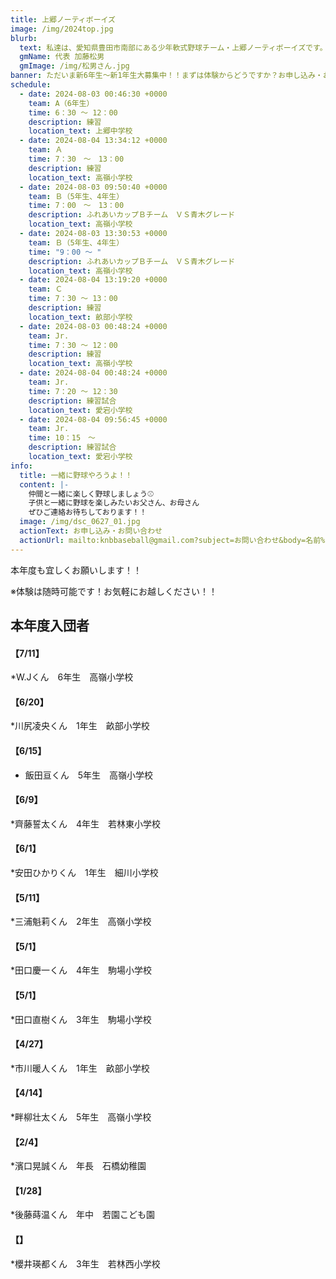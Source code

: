 ```yaml
---
title: 上郷ノーティボーイズ
image: /img/2024top.jpg
blurb:
  text: 私達は、愛知県豊田市南部にある少年軟式野球チーム・上郷ノーティボーイズです。野球を愛する少年・少女達の夢を育み、軟式野球を正しく指導し、体力向上と礼儀を養成します。また、親友同士の友情と交歓の場を与え、規則正しい明朗な少年・少女を育成することを目的としています。
  gmName: 代表 加藤松男
  gmImage: /img/松男さん.jpg
banner: ただいま新6年生～新1年生大募集中！！まずは体験からどうですか？お申し込み・お問い合わせはお気軽にどうぞ！！
schedule:
  - date: 2024-08-03 00:46:30 +0000
    team: A（6年生）
    time: 6：30 ～ 12：00
    description: 練習
    location_text: 上郷中学校
  - date: 2024-08-04 13:34:12 +0000
    team: Ａ
    time: 7：30　～　13：00　　
    description: 練習
    location_text: 高嶺小学校
  - date: 2024-08-03 09:50:40 +0000
    team: Ｂ（5年生、4年生）
    time: 7：00　～　13：00
    description: ふれあいカップＢチーム　ＶＳ青木グレード
    location_text: 高嶺小学校
  - date: 2024-08-03 13:30:53 +0000
    team: Ｂ（5年生、4年生）
    time: "9：00 ～ "
    description: ふれあいカップＢチーム　ＶＳ青木グレード
    location_text: 高嶺小学校
  - date: 2024-08-04 13:19:20 +0000
    team: Ｃ
    time: 7：30 ～ 13：00
    description: 練習
    location_text: 畝部小学校
  - date: 2024-08-03 00:48:24 +0000
    team: Jr.
    time: 7：30 ～ 12：00
    description: 練習
    location_text: 高嶺小学校
  - date: 2024-08-04 00:48:24 +0000
    team: Jr.
    time: 7：20 ～ 12：30
    description: 練習試合
    location_text: 愛宕小学校
  - date: 2024-08-04 09:56:45 +0000
    team: Jr.
    time: 10：15　～
    description: 練習試合
    location_text: 愛宕小学校
info:
  title: 一緒に野球やろうよ！！
  content: |-
    仲間と一緒に楽しく野球しましょう⚾
    子供と一緒に野球を楽しみたいお父さん、お母さん
    ぜひご連絡お待ちしております！！
  image: /img/dsc_0627_01.jpg
  actionText: お申し込み・お問い合わせ
  actionUrl: mailto:knbbaseball@gmail.com?subject=お問い合わせ&body=名前%20%3A%0D%0Aふりがな%20%3A%0D%0A電話%20%3A%0D%0A学校名%20%3A%0D%0A学年%20%3A%0D%0Aお問い合せ内容%20%3A（例、体験・見学・入団希望）
---
```

本年度も宜しくお願いします！！


※体験は随時可能です！お気軽にお越しください！！

## 本年度入団者

#### 【7/11】

*W.Jくん　6年生　高嶺小学校

#### 【6/20】

*川尻凌央くん　1年生　畝部小学校

#### 【6/15】

* 飯田亘くん　5年生　高嶺小学校

#### 【6/9】

*齊藤誓太くん　4年生　若林東小学校

#### 【6/1】

*安田ひかりくん　1年生　細川小学校

#### 【5/11】

*三浦魁莉くん　2年生　高嶺小学校

#### 【5/1】

*田口慶一くん　4年生　駒場小学校

#### 【5/1】

*田口直樹くん　3年生　駒場小学校

#### 【4/27】

*市川暖人くん　1年生　畝部小学校

#### 【4/14】

*畔柳壮太くん　5年生　高嶺小学校

#### 【2/4】

*濱口晃誠くん　年長　石橋幼稚園

#### 【1/28】

*後藤蒔温くん　年中　若園こども園

#### 【】

*櫻井瑛都くん　3年生　若林西小学校



